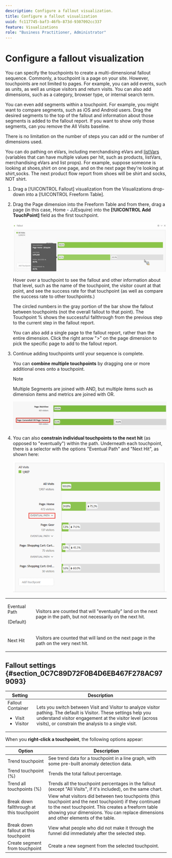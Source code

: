```yaml
---
description: Configure a fallout visualization.
title: Configure a fallout visualization
uuid: fc117745-baf3-46fb-873d-9307092cc337
feature: Visualizations
role: "Business Practitioner, Administrator"
---
```


# Configure a fallout visualization

You can specify the touchpoints to create a multi-dimensional fallout sequence. Commonly, a touchpoint is a page on your site. However, touchpoints are not limited to pages. For example, you can add events, such as units, as well as unique visitors and return visits. You can also add dimensions, such as a category, browser type, or internal search term.

You can even add segments within a touchpoint. For example, you might want to compare segments, such as iOS and Android users. Drag the desired segments to the top of the fallout and information about those segments is added to the fallout report. If you want to show only those segments, can you remove the All Visits baseline.

There is no limitation on the number of steps you can add or the number of dimensions used.

You can do pathing on eVars, including merchandising eVars and [listVars](https://docs.adobe.com/content/help/en/analytics/implementation/vars/page-vars/page-variables.html) (variables that can have multiple values per hit, such as products, listVars, merchandising eVars and list props). For example, suppose someone is looking at shoes,shirt on one page, and on the next page they're looking at shirt,socks. The next product flow report from shoes will be shirt and socks, NOT shirt.

1. Drag a [!UICONTROL Fallout] visualization from the Visualizations drop-down into a [!UICONTROL Freeform Table].

1. Drag the Page dimension into the Freeform Table and from there, drag a page (in this case, Home - JJEsquire) into the **[!UICONTROL Add TouchPoint]** field as the first touchpoint.

   ![](assets/fallout1.png)

   Hover over a touchpoint to see the fallout and other information about that level, such as the name of the touchpoint, the visitor count at that point, and see the success rate for that touchpoint (as well as compare the success rate to other touchpoints.)

   The circled numbers in the gray portion of the bar show the fallout between touchpoints (not the overall fallout to that point). The Touchpoint % shows the successful fallthrough from the previous step to the current step in the fallout report.

   You can also add a single page to the fallout report, rather than the entire dimension. Click the right arrow ">" on the page dimension to pick the specific page to add to the fallout report.

1. Continue adding touchpoints until your sequence is complete.

   You can **combine multiple touchpoints** by dragging one or more additional ones onto a touchpoint.

   >[!NOTE]
   >
   >Multiple Segments are joined with AND, but multiple items such as dimension items and metrics are joined with OR.

   ![](assets/multiple_obj_touchpoint.png)

1. You can also **constrain individual touchpoints to the next hit** (as opposed to "eventually") within the path. Underneath each touchpoint, there is a selector with the options "Eventual Path" and "Next Hit", as shown here:

   ![](assets/next-hit-eventually.png)

<table id="table_A91D99D9364B41929CC5A5BC907E8985"> 
 <tbody> 
  <tr> 
   <td colname="col1"> <p>Eventual Path </p> <p>(Default) </p> </td> 
   <td colname="col2"> <p>Visitors are counted that will "eventually" land on the next page in the path, but not necessarily on the next hit. </p> </td> 
  </tr> 
  <tr> 
   <td colname="col1"> <p>Next Hit </p> </td> 
   <td colname="col2"> <p>Visitors are counted that will land on the next page in the path on the very next hit. </p> </td> 
  </tr> 
 </tbody> 
</table>

## Fallout settings {#section_0C7C89D72F0B4D6EB467F278AC979093}

| Setting | Description |
|--- |--- |
|Fallout Container <ul><li>Visit</li><li>Visitor</li></ul>|Lets you switch between Visit and Visitor to analyze visitor pathing. The default is Visitor.  These settings help you understand visitor engagement at the visitor level (across visits), or constrain the analysis to a single visit.|

When you **right-click a touchpoint**, the following options appear:

| Option | Description |
|--- |--- |
|Trend touchpoint|See trend data for a touchpoint in a line graph, with some pre-built anomaly detection data.|
|Trend touchpoint (%)|Trends the total fallout percentage.|
|Trend all touchpoints (%)|Trends all the touchpoint percentages in the fallout (except "All Visits", if it's included), on the same chart.|
|Break down fallthrough at this touchpoint|View what visitors did between two touchpoints (this touchpoint and the next touchpoint) if they continued to the next touchpoint. This creates a freeform table showing your dimensions. You can replace dimensions and other elements of the table.|
|Break down fallout at this touchpoint|View what people who did not make it through the funnel did immediately after the selected step.|
|Create segment from touchpoint|Create a new segment from the selected touchpoint.|
